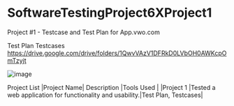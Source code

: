 # SoftwareTestingProject6XProject1
Project #1 - Testcase and Test Plan for App.vwo.com

Test Plan
Testcases
https://drive.google.com/drive/folders/1QwvVAzV1DFRkD0LVbOH0AWKcpOmTzyjt

![image](https://github.com/MohammedAmaanHashmi/SoftwareTestingProject6XProject1/assets/111636157/582bc73d-fc48-4cd6-a74b-cdc04117310f)


Project List
|Project Name|	Description	                                           |Tools Used          |
|Project 1	 |Tested a web application for functionality and usability.|Test Plan, Testcases|







